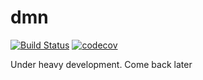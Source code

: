 # dmn

[![Build Status](https://travis-ci.org/apolukhin/dmn.svg?branch=master)](https://travis-ci.org/apolukhin/dmn) [![codecov](https://codecov.io/gh/apolukhin/dmn/branch/master/graph/badge.svg)](https://codecov.io/gh/apolukhin/dmn)

Under heavy development. Come back later
